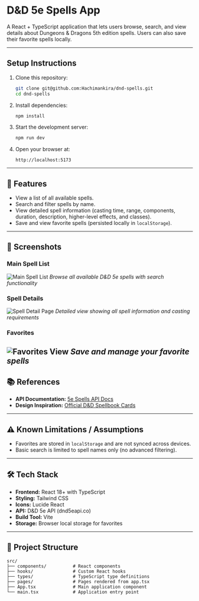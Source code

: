 # D&D 5e Spells App

A React + TypeScript application that lets users browse, search, and view details about Dungeons & Dragons 5th edition spells. Users can also save their favorite spells locally.

---

## Setup Instructions

1. Clone this repository:
   ```bash
   git clone git@github.com:Hachimankira/dnd-spells.git
   cd dnd-spells
   ```

2. Install dependencies:
   ```bash
   npm install
   ```

3. Start the development server:
   ```bash
   npm run dev
   ```

4. Open your browser at:
   ```
   http://localhost:5173
   ```

---

## 📖 Features

* View a list of all available spells.
* Search and filter spells by name.
* View detailed spell information (casting time, range, components, duration, description, higher-level effects, and classes).
* Save and view favorite spells (persisted locally in `localStorage`).

---

## 📸 Screenshots

### Main Spell List
![Main Spell List](./screenshots/spell-list.png)
*Browse all available D&D 5e spells with search functionality*

### Spell Details
![Spell Detail Page](./screenshots/spell-detail.png)
*Detailed view showing all spell information and casting requirements*

### Favorites
![Favorites View](./screenshots/favorites.png)
*Save and manage your favorite spells*
---

## 📚 References

* **API Documentation:** [5e Spells API Docs](https://5e-bits.github.io/docs/tutorials)
* **Design Inspiration:** [Official D&D Spellbook Cards](https://dnd.gf9games.com/gameAcc/tabid/87/entryid/126/spellbook-cards-druid-73917.aspx)

---

## ⚠️ Known Limitations / Assumptions

* Favorites are stored in `localStorage` and are not synced across devices.
* Basic search is limited to spell names only (no advanced filtering).

---

## 🛠️ Tech Stack

* **Frontend:** React 18+ with TypeScript
* **Styling:** Tailwind CSS
* **Icons:** Lucide React
* **API:** D&D 5e API (dnd5eapi.co)
* **Build Tool:** Vite
* **Storage:** Browser local storage for favorites

---

## 📂 Project Structure

```
src/
├── components/          # React components
├── hooks/               # Custom React hooks
├── types/               # TypeScript type definitions
├── pages/               # Pages rendered from app.tsx
├── App.tsx              # Main application component
└── main.tsx             # Application entry point
```